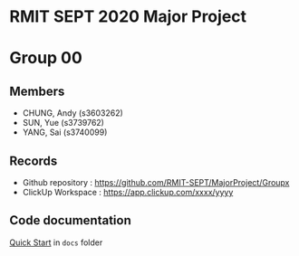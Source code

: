 # RMIT SEPT 2020 Major Project

# Group 00

## Members
* CHUNG, Andy (s3603262)
* SUN, Yue (s3739762)
* YANG, Sai (s3740099)


## Records

* Github repository : https://github.com/RMIT-SEPT/MajorProject/Groupx
* ClickUp Workspace : https://app.clickup.com/xxxx/yyyy


## Code documentation

[Quick Start](/docs/README.md) in `docs` folder
